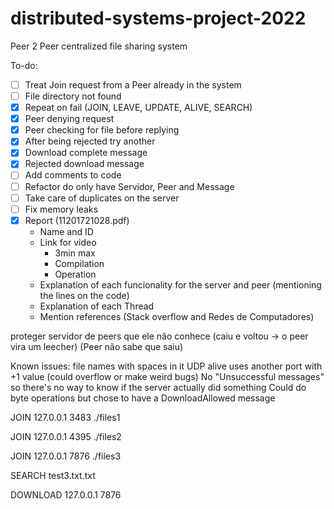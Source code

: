# distributed-systems-project-2022
Peer 2 Peer centralized file sharing system


To-do:
- [ ] Treat Join request from a Peer already in the system
- [ ] File directory not found
- [x] Repeat on fail (JOIN, LEAVE, UPDATE, ALIVE, SEARCH)
- [x] Peer denying request
- [x] Peer checking for file before replying
- [x] After being rejected try another
- [x] Download complete message
- [x] Rejected download message
- [ ] Add comments to code
- [ ] Refactor do only have Servidor, Peer and Message
- [ ] Take care of duplicates on the server
- [ ] Fix memory leaks
- [x] Report (11201721028.pdf)
	- Name and ID
	- Link for video
		- 3min max
		- Compilation
		- Operation
	- Explanation of each funcionality for the server and peer (mentioning the lines on the code)
	- Explanation of each Thread
	- Mention references (Stack overflow and Redes de Computadores)

proteger servidor de peers que ele não conhece (caiu e voltou -> o peer vira um leecher)
(Peer não sabe que saiu)

Known issues:
	file names with spaces in it
	UDP alive uses another port with +1 value (could overflow or make weird bugs)
	No "Unsuccessful messages" so there's no way to know if the server actually did something
	Could do byte operations but chose to have a DownloadAllowed message

JOIN 127.0.0.1 3483 ./files1

JOIN 127.0.0.1 4395 ./files2

JOIN 127.0.0.1 7876 ./files3

SEARCH test3.txt.txt

DOWNLOAD 127.0.0.1 7876

